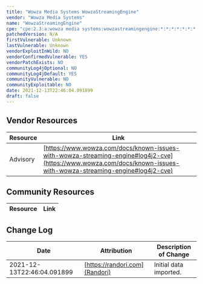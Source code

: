 ```yaml
---
title: "Wowza Media Systems WowzaStreamingEngine"
vendor: "Wowza Media Systems"
name: "WowzaStreamingEngine"
cpe: "cpe:2.3:a:wowza media systems:wowzastreamingengine:*:*:*:*:*:*:*:*"
patchedVersion: N/A
firstVulnerable: Unknown
lastVulnerable: Unknown
vendorExploitInWild: NO
vendorConfirmedVulnerable: YES
vendorPatchExists: NO
communityLog4jOptional: NO
communityLog4jDefault: YES
communityVulnerable: NO
communityExploitable: NO
date: 2021-12-13T22:46:04.091899
draft: false
---
```


## Vendor Resources
| Resource | Link |
| --- | --- |
| Advisory | [https://www.wowza.com/docs/known-issues-with-wowza-streaming-engine#log4j2-cve](https://www.wowza.com/docs/known-issues-with-wowza-streaming-engine#log4j2-cve) |


## Community Resources
| Resource | Link |
| --- | --- |

## Change Log
| Date | Attribution | Description of Change |
| --- | --- | --- |
| 2021-12-13T22:46:04.091899 | [https://randori.com](Randori) | Initial data imported. |
